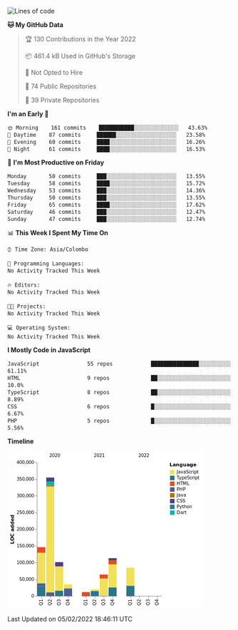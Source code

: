 
<!--START_SECTION:waka-->
![Lines of code](https://img.shields.io/badge/From%20Hello%20World%20I%27ve%20Written-933%20Thousand%20lines%20of%20code-blue)

**🐱 My GitHub Data** 

> 🏆 130 Contributions in the Year 2022
 > 
> 📦 461.4 kB Used in GitHub's Storage 
 > 
> 🚫 Not Opted to Hire
 > 
> 📜 74 Public Repositories 
 > 
> 🔑 39 Private Repositories  
 > 
**I'm an Early 🐤** 

```text
🌞 Morning    161 commits    ███████████░░░░░░░░░░░░░░   43.63% 
🌆 Daytime    87 commits     ██████░░░░░░░░░░░░░░░░░░░   23.58% 
🌃 Evening    60 commits     ████░░░░░░░░░░░░░░░░░░░░░   16.26% 
🌙 Night      61 commits     ████░░░░░░░░░░░░░░░░░░░░░   16.53%

```
📅 **I'm Most Productive on Friday** 

```text
Monday       50 commits     ███░░░░░░░░░░░░░░░░░░░░░░   13.55% 
Tuesday      58 commits     ████░░░░░░░░░░░░░░░░░░░░░   15.72% 
Wednesday    53 commits     ███░░░░░░░░░░░░░░░░░░░░░░   14.36% 
Thursday     50 commits     ███░░░░░░░░░░░░░░░░░░░░░░   13.55% 
Friday       65 commits     ████░░░░░░░░░░░░░░░░░░░░░   17.62% 
Saturday     46 commits     ███░░░░░░░░░░░░░░░░░░░░░░   12.47% 
Sunday       47 commits     ███░░░░░░░░░░░░░░░░░░░░░░   12.74%

```


📊 **This Week I Spent My Time On** 

```text
⌚︎ Time Zone: Asia/Colombo

💬 Programming Languages: 
No Activity Tracked This Week

🔥 Editors: 
No Activity Tracked This Week

🐱‍💻 Projects: 
No Activity Tracked This Week

💻 Operating System: 
No Activity Tracked This Week

```

**I Mostly Code in JavaScript** 

```text
JavaScript               55 repos            ███████████████░░░░░░░░░░   61.11% 
HTML                     9 repos             ██░░░░░░░░░░░░░░░░░░░░░░░   10.0% 
TypeScript               8 repos             ██░░░░░░░░░░░░░░░░░░░░░░░   8.89% 
CSS                      6 repos             █░░░░░░░░░░░░░░░░░░░░░░░░   6.67% 
PHP                      5 repos             █░░░░░░░░░░░░░░░░░░░░░░░░   5.56%

```


**Timeline**

![Chart not found](https://raw.githubusercontent.com/ccweerasinghe1994/ccweerasinghe1994/master/charts/bar_graph.png) 


 Last Updated on 05/02/2022 18:46:11 UTC
<!--END_SECTION:waka-->
